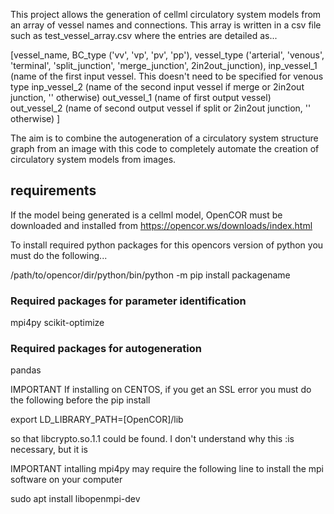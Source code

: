 This project allows the generation of cellml circulatory system models from an array of vessel names and connections. 
This array is written in a csv file such as test_vessel_array.csv where the entries are detailed as...


[vessel_name,
BC_type             ('vv', 'vp', 'pv', 'pp'),
vessel_type         ('arterial', 'venous', 'terminal', 'split_junction', 'merge_junction', 2in2out_junction),
inp_vessel_1        (name of the first input vessel. This doesn't need to be specified for venous type
inp_vessel_2        (name of the second input vessel if merge or 2in2out junction, '' otherwise)
out_vessel_1        (name of first output vessel)
out_vessel_2        (name of second output vessel if split or 2in2out junction, '' otherwise)
]

The aim is to combine the autogeneration of a circulatory system structure graph from an image with this code to
completely automate the creation of circulatory system models from images.

## requirements  

If the model being generated is a cellml model, OpenCOR must be downloaded 
and installed from https://opencor.ws/downloads/index.html  

To install required python packages for this opencors version of python
you must do the following...  

/path/to/opencor/dir/python/bin/python -m pip install packagename

### Required packages for parameter identification
mpi4py
scikit-optimize

### Required packages for autogeneration
pandas

IMPORTANT If installing on CENTOS, if you get an SSL error you must do the following before the pip install

export LD_LIBRARY_PATH=[OpenCOR]/lib

so that libcrypto.so.1.1 could be
found. I don't understand why this :is necessary, but it is

IMPORTANT intalling mpi4py may require the following line 
to install the mpi software on your computer

sudo apt install libopenmpi-dev
